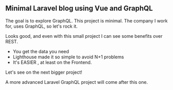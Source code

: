 ## Minimal Laravel blog using Vue and GraphQL

The goal is to explore GraphQL. This project is minimal. The company I work for, uses GraphQL, so let's rock it.

Looks good, and even with this small project I can see some benefits over REST.

- You get the data you need
- Lighthouse made it so simple to avoid N+1 problems
- It's EASIER , at least on the Frontend.

Let's see on the next bigger project!

A more advanced Laravel GraphQL project will come after this one.
